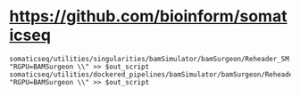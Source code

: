 # https://github.com/bioinform/somaticseq

```console
somaticseq/utilities/singularities/bamSimulator/bamSurgeon/Reheader_SM.sh:echo "RGPU=BAMSurgeon \\" >> $out_script
somaticseq/utilities/dockered_pipelines/bamSimulator/bamSurgeon/Reheader_SM.sh:echo "RGPU=BAMSurgeon \\" >> $out_script

```
